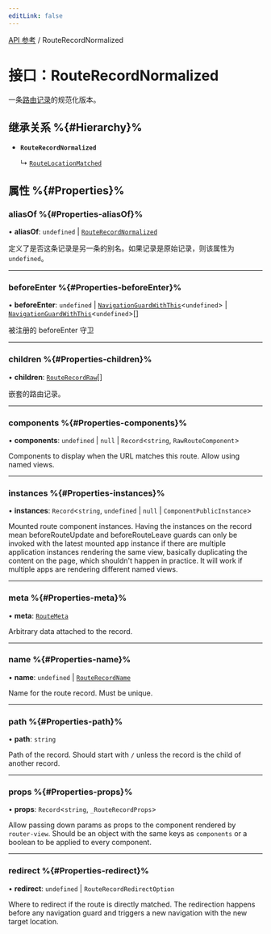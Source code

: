 ```yaml
---
editLink: false
---
```


[API 参考](../index.md) / RouteRecordNormalized

# 接口：RouteRecordNormalized

一条[路由记录](../index.md#routerecord)的规范化版本。

## 继承关系 %{#Hierarchy}%

- **`RouteRecordNormalized`**

  ↳ [`RouteLocationMatched`](RouteLocationMatched.md)

## 属性 %{#Properties}%

### aliasOf %{#Properties-aliasOf}%

• **aliasOf**: `undefined` \| [`RouteRecordNormalized`](RouteRecordNormalized.md)

定义了是否这条记录是另一条的别名。如果记录是原始记录，则该属性为 `undefined`。

___

### beforeEnter %{#Properties-beforeEnter}%

• **beforeEnter**: `undefined` \| [`NavigationGuardWithThis`](NavigationGuardWithThis.md)\<`undefined`\> \| [`NavigationGuardWithThis`](NavigationGuardWithThis.md)\<`undefined`\>[]

被注册的 beforeEnter 守卫

___

### children %{#Properties-children}%

• **children**: [`RouteRecordRaw`](../index.md#routerecordraw)[]

嵌套的路由记录。

___

### components %{#Properties-components}%

• **components**: `undefined` \| ``null`` \| `Record`\<`string`, `RawRouteComponent`\>

Components to display when the URL matches this route. Allow using named views.

___

### instances %{#Properties-instances}%

• **instances**: `Record`\<`string`, `undefined` \| ``null`` \| `ComponentPublicInstance`\>

<!-- TODO: translation -->

Mounted route component instances.
Having the instances on the record mean beforeRouteUpdate and
beforeRouteLeave guards can only be invoked with the latest mounted app
instance if there are multiple application instances rendering the same
view, basically duplicating the content on the page, which shouldn't happen
in practice. It will work if multiple apps are rendering different named
views.

___

### meta %{#Properties-meta}%

• **meta**: [`RouteMeta`](RouteMeta.md)

<!-- TODO: translation -->

Arbitrary data attached to the record.

___

### name %{#Properties-name}%

• **name**: `undefined` \| [`RouteRecordName`](../index.md#routerecordname)

<!-- TODO: translation -->

Name for the route record. Must be unique.

___

### path %{#Properties-path}%

• **path**: `string`

<!-- TODO: translation -->

Path of the record. Should start with `/` unless the record is the child of another record.

___

### props %{#Properties-props}%

• **props**: `Record`\<`string`, `_RouteRecordProps`\>

<!-- TODO: translation -->

Allow passing down params as props to the component rendered by `router-view`. Should be an object with the same keys as `components` or a boolean to be applied to every component.

___

### redirect %{#Properties-redirect}%

• **redirect**: `undefined` \| `RouteRecordRedirectOption`

<!-- TODO: translation -->

Where to redirect if the route is directly matched. The redirection happens before any navigation guard and triggers a new navigation with the new target location.
